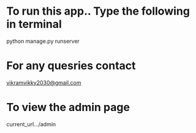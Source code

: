 # To run this app.. Type the following in terminal
python manage.py runserver

# For any quesries contact
vikramvikky2030@gmail.com

# To view the admin page
current_url.../admin